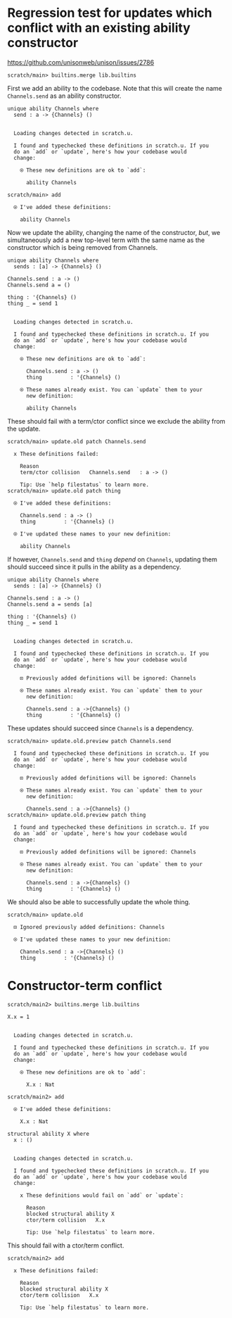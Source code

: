 # Regression test for updates which conflict with an existing ability constructor

https://github.com/unisonweb/unison/issues/2786

``` ucm :hide
scratch/main> builtins.merge lib.builtins
```

First we add an ability to the codebase.
Note that this will create the name `Channels.send` as an ability constructor.

``` unison
unique ability Channels where
  send : a -> {Channels} ()
```

``` ucm :added-by-ucm

  Loading changes detected in scratch.u.

  I found and typechecked these definitions in scratch.u. If you
  do an `add` or `update`, here's how your codebase would
  change:

    ⍟ These new definitions are ok to `add`:
    
      ability Channels
```

``` ucm
scratch/main> add

  ⍟ I've added these definitions:

    ability Channels
```

Now we update the ability, changing the name of the constructor, *but*, we simultaneously
add a new top-level term with the same name as the constructor which is being
removed from Channels.

``` unison
unique ability Channels where
  sends : [a] -> {Channels} ()

Channels.send : a -> ()
Channels.send a = ()

thing : '{Channels} ()
thing _ = send 1
```

``` ucm :added-by-ucm

  Loading changes detected in scratch.u.

  I found and typechecked these definitions in scratch.u. If you
  do an `add` or `update`, here's how your codebase would
  change:

    ⍟ These new definitions are ok to `add`:
    
      Channels.send : a -> ()
      thing         : '{Channels} ()
    
    ⍟ These names already exist. You can `update` them to your
      new definition:
    
      ability Channels
```

These should fail with a term/ctor conflict since we exclude the ability from the update.

``` ucm :error
scratch/main> update.old patch Channels.send

  x These definitions failed:

    Reason
    term/ctor collision   Channels.send   : a -> ()

    Tip: Use `help filestatus` to learn more.
scratch/main> update.old patch thing

  ⍟ I've added these definitions:

    Channels.send : a -> ()
    thing         : '{Channels} ()

  ⍟ I've updated these names to your new definition:

    ability Channels
```

If however, `Channels.send` and `thing` *depend* on `Channels`, updating them should succeed since it pulls in the ability as a dependency.

``` unison
unique ability Channels where
  sends : [a] -> {Channels} ()

Channels.send : a -> ()
Channels.send a = sends [a]

thing : '{Channels} ()
thing _ = send 1
```

``` ucm :added-by-ucm

  Loading changes detected in scratch.u.

  I found and typechecked these definitions in scratch.u. If you
  do an `add` or `update`, here's how your codebase would
  change:

    ⊡ Previously added definitions will be ignored: Channels
    
    ⍟ These names already exist. You can `update` them to your
      new definition:
    
      Channels.send : a ->{Channels} ()
      thing         : '{Channels} ()
```

These updates should succeed since `Channels` is a dependency.

``` ucm
scratch/main> update.old.preview patch Channels.send

  I found and typechecked these definitions in scratch.u. If you
  do an `add` or `update`, here's how your codebase would
  change:

    ⊡ Previously added definitions will be ignored: Channels
    
    ⍟ These names already exist. You can `update` them to your
      new definition:
    
      Channels.send : a ->{Channels} ()
scratch/main> update.old.preview patch thing

  I found and typechecked these definitions in scratch.u. If you
  do an `add` or `update`, here's how your codebase would
  change:

    ⊡ Previously added definitions will be ignored: Channels
    
    ⍟ These names already exist. You can `update` them to your
      new definition:
    
      Channels.send : a ->{Channels} ()
      thing         : '{Channels} ()
```

We should also be able to successfully update the whole thing.

``` ucm
scratch/main> update.old

  ⊡ Ignored previously added definitions: Channels

  ⍟ I've updated these names to your new definition:

    Channels.send : a ->{Channels} ()
    thing         : '{Channels} ()
```

# Constructor-term conflict

``` ucm :hide
scratch/main2> builtins.merge lib.builtins
```

``` unison
X.x = 1
```

``` ucm :added-by-ucm

  Loading changes detected in scratch.u.

  I found and typechecked these definitions in scratch.u. If you
  do an `add` or `update`, here's how your codebase would
  change:

    ⍟ These new definitions are ok to `add`:
    
      X.x : Nat
```

``` ucm
scratch/main2> add

  ⍟ I've added these definitions:

    X.x : Nat
```

``` unison
structural ability X where
  x : ()
```

``` ucm :added-by-ucm

  Loading changes detected in scratch.u.

  I found and typechecked these definitions in scratch.u. If you
  do an `add` or `update`, here's how your codebase would
  change:

    x These definitions would fail on `add` or `update`:
    
      Reason
      blocked structural ability X
      ctor/term collision   X.x   
    
      Tip: Use `help filestatus` to learn more.
```

This should fail with a ctor/term conflict.

``` ucm :error
scratch/main2> add

  x These definitions failed:

    Reason
    blocked structural ability X
    ctor/term collision   X.x   

    Tip: Use `help filestatus` to learn more.
```
